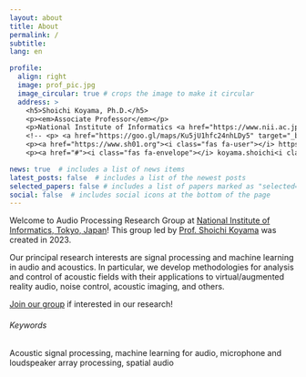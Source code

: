 ```yaml
---
layout: about
title: About
permalink: /
subtitle: 
lang: en

profile:
  align: right
  image: prof_pic.jpg
  image_circular: true # crops the image to make it circular
  address: >
    <h5>Shoichi Koyama, Ph.D.</h5>
    <p><em>Associate Professor</em></p>
    <p>National Institute of Informatics <a href="https://www.nii.ac.jp/en/" target="_blank" rel="noopener noreferrer"><i class="fas fa-external-link-alt"></i></a> / SOKENDAI <a href="https://www.soken.ac.jp/en/" target="_blank" rel="noopener noreferrer"><i class="fas fa-external-link-alt"></i></a></p>
    <!-- <p> <a href="https://goo.gl/maps/Ku5jU1hfc24nhLDy5" target="_blank" rel="noopener noreferrer"><i class="fas fa-map-marked-alt"></i></a> 2-1-2 Hitotsubashi, Chiyoda-ku, Tokyo 101-8439, Japan</p> -->
    <p><a href="https://www.sh01.org"><i class="fas fa-user"></i> https://www.sh01.org</a></p>
    <p><a href="#"><i class="fas fa-envelope"></i> koyama.shoichi<i class="fas fa-at"></i>ieee.org</a></p>

news: true  # includes a list of news items
latest_posts: false  # includes a list of the newest posts
selected_papers: false # includes a list of papers marked as "selected={true}"
social: false  # includes social icons at the bottom of the page
---
```


Welcome to Audio Processing Research Group at [National Institute of Informatics, Tokyo, Japan](https://www.nii.ac.jp/en/)! This group led by [Prof. Shoichi Koyama](https://www.sh01.org) was created in 2023. 

Our principal research interests are signal processing and machine learning in audio and acoustics. In particular, we develop methodologies for analysis and control of acoustic fields with their applications to virtual/augmented reality audio, noise control, acoustic imaging, and others.

[Join our group](recruitment/) if interested in our research!

###### Keywords
Acoustic signal processing, machine learning for audio, microphone and loudspeaker array processing, spatial audio